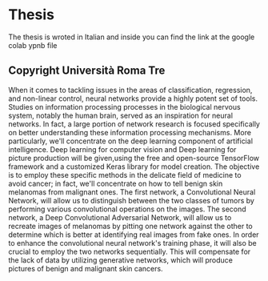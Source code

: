 # Thesis #
The thesis is wroted in Italian and inside you can find the link at the google colab ypnb file
## Copyright Università Roma Tre ##
When it comes to tackling issues in the areas of classification, regression, and non-linear control, neural networks provide a highly potent set of tools.
Studies on information processing processes in the biological nervous system, notably the human brain, served as an inspiration for neural networks.
In fact, a large portion of network research is focused specifically on better understanding these information processing mechanisms.
More particularly, we'll concentrate on the deep learning component of artificial intelligence. Deep learning for computer vision and
Deep learning for picture production will be given,using the free and open-source TensorFlow framework and a customized Keras library for model creation.
The objective is to employ these specific methods in the delicate field of medicine to avoid cancer; 
in fact, we'll concentrate on how to tell benign skin melanomas from malignant ones.
The first network, a Convolutional Neural Network, will allow us to distinguish between the
two classes of tumors by performing various convolutional operations on the images. The second network, 
a Deep Convolutional Adversarial Network, will allow us to recreate images of melanomas by pitting one network against the 
other to determine which is better at identifying real images from fake ones.
In order to enhance the convolutional neural network's training phase, it will also be crucial to employ the two networks sequentially.
This will compensate for the lack of data by utilizing generative networks, which will produce pictures of benign and malignant skin cancers.
